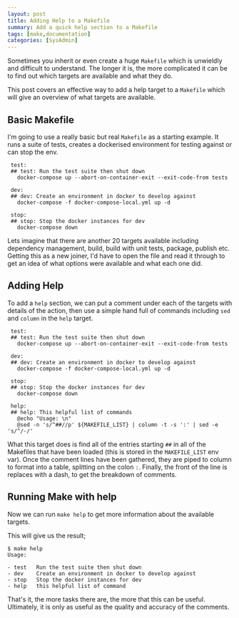 ```yaml
---
layout: post
title: Adding Help to a Makefile
summary: Add a quick help section to a Makefile
tags: [make,documentation]
categories: [SysAdmin]
---
```


Sometimes you inherit or even create a huge `Makefile` which is unwieldly and difficult to understand. The longer it is, the more complicated it can be to find out which targets are available and what they do.

This post covers an effective way to add a help target to a `Makefile` which will give an overview of what targets are available.

## Basic Makefile

I'm going to use a really basic but real `Makefile` as a starting example. It runs a suite of tests, creates a dockerised environment for testing against or can stop the env.

```make
 test:
 ## test: Run the test suite then shut down
   docker-compose up --abort-on-container-exit --exit-code-from tests

 dev:
 ## dev: Create an environment in docker to develop against
   docker-compose -f docker-compose-local.yml up -d

 stop:
 ## stop: Stop the docker instances for dev
   docker-compose down
```

Lets imagine that there are another 20 targets available including dependency management, build, build with unit tests, package, publish etc. Getting this as a new joiner, I'd have to open the file and read it through to get an idea of what options were available and what each one did.

## Adding Help

To add a `help` section, we can put a comment under each of the targets with details of the action, then use a simple hand full of commands including `sed` and `column` in the `help` target.


```make
 test:
 ## test: Run the test suite then shut down
   docker-compose up --abort-on-container-exit --exit-code-from tests

 dev:
 ## dev: Create an environment in docker to develop against
   docker-compose -f docker-compose-local.yml up -d

 stop:
 ## stop: Stop the docker instances for dev
   docker-compose down

 help:
 ## help: This helpful list of commands
   @echo "Usage: \n"
   @sed -n 's/^##//p' ${MAKEFILE_LIST} | column -t -s ':' | sed -e 's/^/-/'
```

What this target does is find all of the entries starting `##` in all of the Makefiles that have been loaded (this is stored in the `MAKEFILE_LIST` env var). 
Once the comment lines have been gathered, they are piped to column to format into a table, splitting on the colon `:`.
Finally, the front of the line is replaces with a dash, to get the breakdown of comments. 

## Running Make with help   

Now we can run `make help` to get more information about the available targets.

This will give us the result;

```shell
$ make help
Usage:

- test   Run the test suite then shut down
- dev    Create an environment in docker to develop against
- stop   Stop the docker instances for dev
- help   this helpful list of command
```

That's it, the more tasks there are, the more that this can be useful. Ultimately, it is only as useful as the quality and accuracy of the comments.
